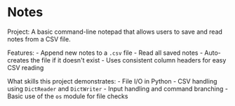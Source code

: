 # Notes

Project:
A basic command-line notepad that allows users to save and read notes from a CSV file.

Features:
    - Append new notes to a `.csv` file
    - Read all saved notes
    - Auto-creates the file if it doesn't exist
    - Uses consistent column headers for easy CSV reading

What skills this project demonstrates:
    - File I/O in Python
    - CSV handling using `DictReader` and `DictWriter`
    - Input handling and command branching
    - Basic use of the `os` module for file checks